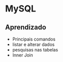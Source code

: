 <h1>MySQL</h1>

<h2>Aprendizado</h2>

<ul>
  <li>Principais comandos</li>
  <li>listar e alterar dados</li>
  <li>pesquisas nas tabelas</li>
  <li>Inner Join</li>
</ul>
